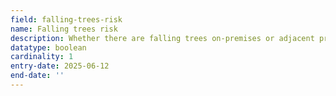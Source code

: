 ```yaml
---
field: falling-trees-risk
name: Falling trees risk
description: Whether there are falling trees on-premises or adjacent premises that are a risk to the development
datatype: boolean
cardinality: 1
entry-date: 2025-06-12
end-date: ''
---
```

